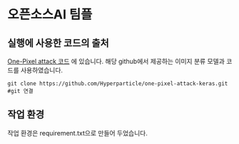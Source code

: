 # 오픈소스AI 팀플 




## 실행에 사용한 코드의 출처
[One-Pixel attack 코드](https://github.com/Hyperparticle/one-pixel-attack-keras.git) 에 있습니다.
해당 github에서 제공하는 이미지 분류 모델과 코드를 사용하였습니다.

```git clone https://github.com/Hyperparticle/one-pixel-attack-keras.git #git 연결 ```

## 작업 환경
작업 환경은 requirement.txt으로 만들어 두었습니다.



